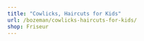 ```yaml
---
title: "Cowlicks, Haircuts for Kids"
url: /bozeman/cowlicks-haircuts-for-kids/
shop: Friseur
---
```

